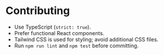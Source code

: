# Contributing

- Use TypeScript (`strict: true`).
- Prefer functional React components.
- Tailwind CSS is used for styling; avoid additional CSS files.
- Run `npm run lint` and `npm test` before committing.
